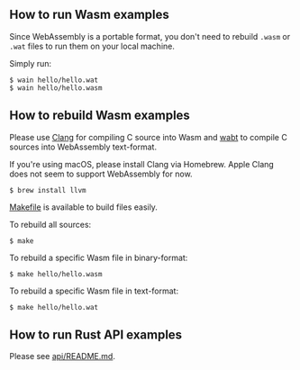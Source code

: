 ## How to run Wasm examples

Since WebAssembly is a portable format, you don't need to rebuild `.wasm` or `.wat` files to run
them on your local machine.

Simply run:

```
$ wain hello/hello.wat
$ wain hello/hello.wasm
```

## How to rebuild Wasm examples

Please use [Clang](https://clang.llvm.org/) for compiling C source into Wasm and
[wabt](https://github.com/WebAssembly/wabt) to compile C sources into WebAssembly text-format.

If you're using macOS, please install Clang via Homebrew. Apple Clang does not seem to support
WebAssembly for now.

```
$ brew install llvm
```

[Makefile](./Makefile) is available to build files easily.

To rebuild all sources:

```
$ make
```

To rebuild a specific Wasm file in binary-format:

```
$ make hello/hello.wasm
```

To rebuild a specific Wasm file in text-format:

```
$ make hello/hello.wat
```

## How to run Rust API examples

Please see [api/README.md](./api/README.md).
